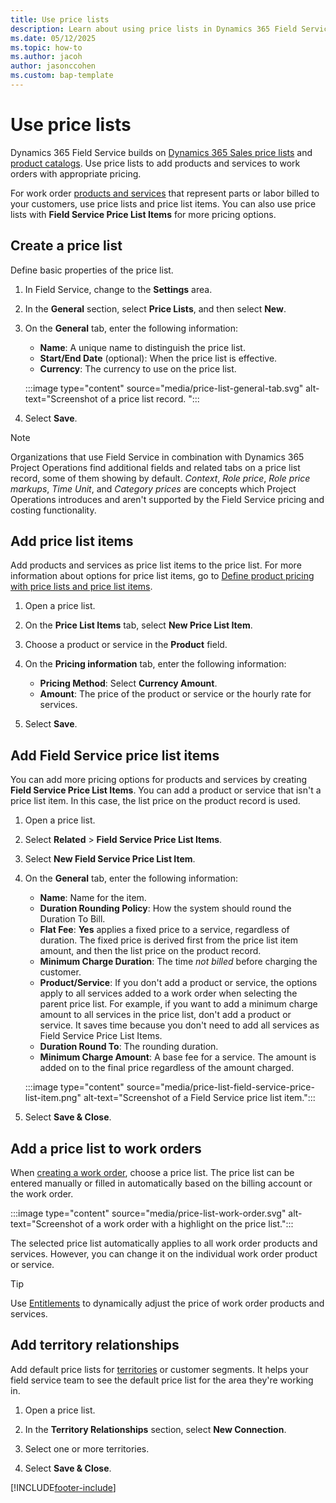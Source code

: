 ```yaml
---
title: Use price lists
description: Learn about using price lists in Dynamics 365 Field Service.
ms.date: 05/12/2025
ms.topic: how-to
ms.author: jacoh
author: jasonccohen
ms.custom: bap-template
---
```

# Use price lists

Dynamics 365 Field Service builds on [Dynamics 365 Sales price lists](../sales/create-price-lists-price-list-items-define-pricing-products.md) and [product catalogs](../sales/set-up-product-catalog-walkthrough.md). Use price lists to add products and services to work orders with appropriate pricing.  

For work order [products and services](create-product-or-service.md) that represent parts or labor billed to your customers, use price lists and price list items. You can also use price lists with **Field Service Price List Items** for more pricing options.

## Create a price list

Define basic properties of the price list.
  
1. In Field Service, change to the **Settings** area.

1. In the **General** section, select **Price Lists**, and then select **New**.

1. On the **General** tab, enter the following information:

   - **Name**: A unique name to distinguish the price list.
   - **Start/End Date** (optional): When the price list is effective.
   - **Currency**: The currency to use on the price list.

   :::image type="content" source="media/price-list-general-tab.svg" alt-text="Screenshot of a price list record. ":::

1. Select **Save**.

> [!NOTE]
> Organizations that use Field Service in combination with Dynamics 365 Project Operations find additional fields and related tabs on a price list record, some of them showing by default. *Context*, *Role price*, *Role price markups*, *Time Unit*, and *Category prices* are concepts which Project Operations introduces and aren't supported by the Field Service pricing and costing functionality.

## Add price list items  

Add products and services as price list items to the price list. For more information about options for price list items, go to [Define product pricing with price lists and price list items](../sales/create-price-lists-price-list-items-define-pricing-products.md).

1. Open a price list.

1. On the **Price List Items** tab, select **New Price List Item**.

1. Choose a product or service in the **Product** field.

1. On the **Pricing information** tab, enter the following information:

   - **Pricing Method**: Select **Currency Amount**.
   - **Amount**: The price of the product or service or the hourly rate for services.

1. Select **Save**.

## Add Field Service price list items

You can add more pricing options for products and services by creating **Field Service Price List Items**. You can add a product or service that isn't a price list item. In this case, the list price on the product record is used.

1. Open a price list.

1. Select **Related** > **Field Service Price List Items**.

1. Select **New Field Service Price List Item**.

1. On the **General** tab, enter the following information:

   - **Name**: Name for the item.
   - **Duration Rounding Policy**: How the system should round the Duration To Bill.
   - **Flat Fee**: **Yes** applies a fixed price to a service, regardless of duration. The fixed price is derived first from the price list item amount, and then the list price on the product record.
   - **Minimum Charge Duration**: The time *not billed* before charging the customer.
   - **Product/Service**: If you don't add a product or service, the options apply to all services added to a work order when selecting the parent price list. For example, if you want to add a minimum charge amount to all services in the price list, don't add a product or service. It saves time because you don't need to add all services as Field Service Price List Items.
   - **Duration Round To**: The rounding duration.
   - **Minimum Charge Amount**: A base fee for a service. The amount is added on to the final price regardless of the amount charged.
  
   :::image type="content" source="media/price-list-field-service-price-list-item.png" alt-text="Screenshot of a Field Service price list item.":::

1. Select **Save & Close**.  

## Add a price list to work orders

When [creating a work order](create-work-order.md), choose a price list. The price list can be entered manually or filled in automatically based on the billing account or the work order.

:::image type="content" source="media/price-list-work-order.svg" alt-text="Screenshot of a work order with a highlight on the price list.":::

The selected price list automatically applies to all work order products and services. However, you can change it on the individual work order product or service.

> [!TIP]
> Use [Entitlements](./work-order-entitlements.md) to dynamically adjust the price of work order products and services.

## Add territory relationships

Add default price lists for [territories](set-up-territories.md) or customer segments. It helps your field service team to see the default price list for the area they're working in.

1. Open a price list.

1. In the **Territory Relationships** section, select **New Connection**.  
  
1. Select one or more territories.  
  
1. Select **Save & Close**.

[!INCLUDE[footer-include](../includes/footer-banner.md)]

